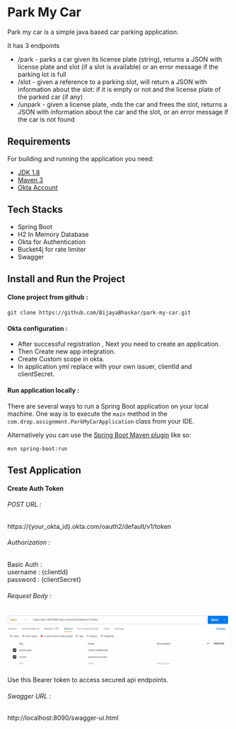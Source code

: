 # Park My Car

Park my car is a simple java based car parking application.

It has 3 endpoints
* /park - parks a car given its license plate (string), returns a JSON with license
  plate and slot (if a slot is available) or an error message if the parking lot is full
* /slot - given a reference to a parking slot, will return a JSON with information
  about the slot: if it is empty or not and the license plate of the parked car (if
  any)
* /unpark - given a license plate, nds the car and frees the slot, returns a JSON
  with information about the car and the slot, or an error message if the car is not
  found

## Requirements

For building and running the application you need:

- [JDK 1.8](http://www.oracle.com/technetwork/java/javase/downloads/jdk8-downloads-2133151.html)
- [Maven 3](https://maven.apache.org)
- [Okta Account](https://developer.okta.com/signup/)

## Tech Stacks
* Spring Boot
* H2 In Memory Database
* Okta for Authentication
* Bucket4j for rate limiter
* Swagger

## Install and Run the Project

#### Clone project from github :

```shell
git clone https://github.com/BijayaBhaskar/park-my-car.git
```
#### Okta configuration :
* After successful registration , Next you need to create an application.
* Then Create new app integration.
* Create Custom scope in okta.
* In application.yml replace with your own issuer, clientId and clientSecret.

#### Run application locally :
There are several ways to run a Spring Boot application on your local machine. One way is to execute the `main` method in the `com.drop.assignment.ParkMyCarApplication` class from your IDE.

Alternatively you can use the [Spring Boot Maven plugin](https://docs.spring.io/spring-boot/docs/current/reference/html/build-tool-plugins-maven-plugin.html) like so:

```shell
mvn spring-boot:run
```
## Test Application


#### Create Auth Token

###### POST URL :
https://{your_okta_id}.okta.com/oauth2/default/v1/token
###### Authorization :
Basic Auth : <br />
username : {clientId} <br />
password : {clientSecret}

###### Request Body :
![img.png](img.png)

Use this Bearer token to access secured api endpoints.

###### Swagger URL :
http://localhost:8090/swagger-ui.html
